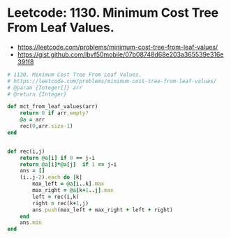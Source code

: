# Leetcode: 1130. Minimum Cost Tree From Leaf Values.

- https://leetcode.com/problems/minimum-cost-tree-from-leaf-values/
- https://gist.github.com/lbvf50mobile/07b08748d68e203a365539e316e391f8

```Ruby
# 1130. Minimum Cost Tree From Leaf Values.
# https://leetcode.com/problems/minimum-cost-tree-from-leaf-values/
# @param {Integer[]} arr
# @return {Integer}

def mct_from_leaf_values(arr)
    return 0 if arr.empty?
    @a = arr
    rec(0,arr.size-1)
end


def rec(i,j)
    return @a[i] if 0 == j-i
    return @a[i]*@a[j]  if 1 == j-i
    ans = []
    (i..j-2).each do |k|
        max_left = @a[i..k].max
        max_right = @a[k+1..j].max
        left = rec(i,k)
        right = rec(k+1,j)
        ans.push(max_left + max_right + left + right)
    end
    ans.min
end

```